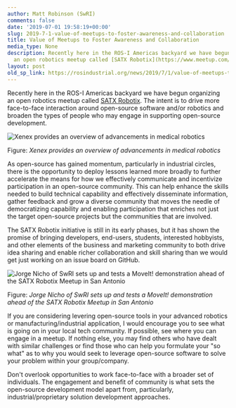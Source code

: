 ```yaml
---
author: Matt Robinson (SwRI)
comments: false
date: '2019-07-01 19:58:19+00:00'
slug: 2019-7-1-value-of-meetups-to-foster-awareness-and-collaboration
title: Value of Meetups to Foster Awareness and Collaboration
media_type: None
description: Recently here in the ROS-I Americas backyard we have begun organizing
  an open robotics meetup called [SATX Robotix](https://www.meetup.com/SATX- ...
layout: post
old_sp_link: https://rosindustrial.org/news/2019/7/1/value-of-meetups-to-foster-awareness-and-collaboration
---
```


Recently here in the ROS-I Americas backyard we have begun organizing an open robotics meetup called [SATX Robotix](https://www.meetup.com/SATX-Robotix/). The intent is to drive more face-to-face interaction around open-source software and/or robotics and broaden the types of people who may engage in supporting open-source development.

![Xenex provides an overview of advancements in medical robotics](https://images.squarespace-cdn.com/content/v1/51df34b1e4b08840dcfd2841/1562010981246-M6TG5RIFC4X5AQ96FKJE/20190626_183400.jpg)

Figure: *Xenex provides an overview of advancements in medical robotics*

As open-source has gained momentum, particularly in industrial circles, there is the opportunity to deploy lessons learned more broadly to further accelerate the means for how we effectively communicate and incentivize participation in an open-source community. This can help enhance the skills needed to build technical capability and effectively disseminate information, gather feedback and grow a diverse community that moves the needle of democratizing capability and enabling participation that enriches not just the target open-source projects but the communities that are involved.

The SATX Robotix initiative is still in its early phases, but it has shown the promise of bringing developers, end-users, students, interested hobbyists, and other elements of the business and marketing community to both drive idea sharing and enable richer collaboration and skill sharing than we would get just working on an issue board on GitHub.

![Jorge Nicho of SwRI sets up and tests a MoveIt! demonstration ahead of the SATX Robotix Meetup in San Antonio](https://images.squarespace-cdn.com/content/v1/51df34b1e4b08840dcfd2841/1562011062238-G4C1N74S9761TELYOMX4/20190626_175826.jpg)

Figure: *Jorge Nicho of SwRI sets up and tests a MoveIt! demonstration ahead of the SATX Robotix Meetup in San Antonio*

If you are considering levering open-source tools in your advanced robotics or manufacturing/industrial application, I would encourage you to see what is going on in your local tech community. If possible, see where you can engage in a meetup. If nothing else, you may find others who have dealt with similar challenges or find those who can help you formulate your "so what" as to why you would seek to leverage open-source software to solve your problem within your group/company.

Don't overlook opportunities to work face-to-face with a broader set of individuals. The engagement and benefit of community is what sets the open-source development model apart from, particularly, industrial/proprietary solution development approaches.



